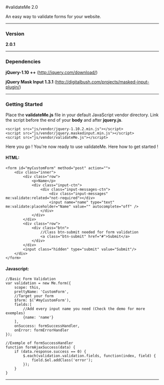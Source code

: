 #validateMe 2.0 

An easy way to validate forms for your website. 

---

### Version

**2.0.1**

---

### Dependencies

**jQuery-1.10 ++** (http://jquery.com/download/)

**jQuery Mask Input 1.3.1** (http://digitalbush.com/projects/masked-input-plugin/)

---

### Getting Started

Place the **validateMe.js** file in your default JavaScript vendor directory. Link the script before the end of your **body** and after **jquery.js**.

```
<script src="js/vendor/jquery-1.10.2.min.js"></script>
<script src="js/vendor/jquery.maskedinput.min.js"></script>
<script src="js/vendor/validateMe.js"></script>
```
Here you go ! You're now ready to use validateMe. Here how to get started !

#### HTML:
~~~
<form id="myCustomForm" method="post" action="">
	<div class="inner">
		<div class="row">
			<p>Name</p>
			<div class="input-ctn">
				<div class="input-messages-ctn">
					<div class="input-messages" me:validate:related="not-required"></div>
					<input name="name" type="text" me:validate:placeholder="Name" value="" autocomplete="off" />
				</div>
			</div>
		</div>
		<div class="row">
			<div class="btn">
			    //Class btn-submit needed for form validation
				<a class="btn-submit" href="#">Submit</a>
			</div>
		</div>
		<input class="hidden" type="submit" value="Submit"/>
	</div>
</form>
~~~

#### Javascript:

```
//Basic Form Validation
var validation = new Me.form({
    scope: this,
    prettyName: 'CustomForm',
    //Target your form
    $form: $('#myCustomForm'),
    fields:[
        //Add every input name you need (Check the demo for more exemples)
        {name: 'name'}
    ],
    onSuccess: formSuccessHandler,
    onError: formErrorHandler
});

//Exemple of formSuccessHandler
function formAjaxSuccess(data) {
    if (data.response.success == 0) {
        $.each(validation.validation.fields, function(index, field) {
            field.$el.addClass('error');
        });
    }
}

```

---

